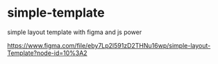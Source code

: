 # simple-template
simple layout template with figma and js power

https://www.figma.com/file/eby7Lp2l591zD2THNu16wp/simple-layout-Template?node-id=10%3A2
